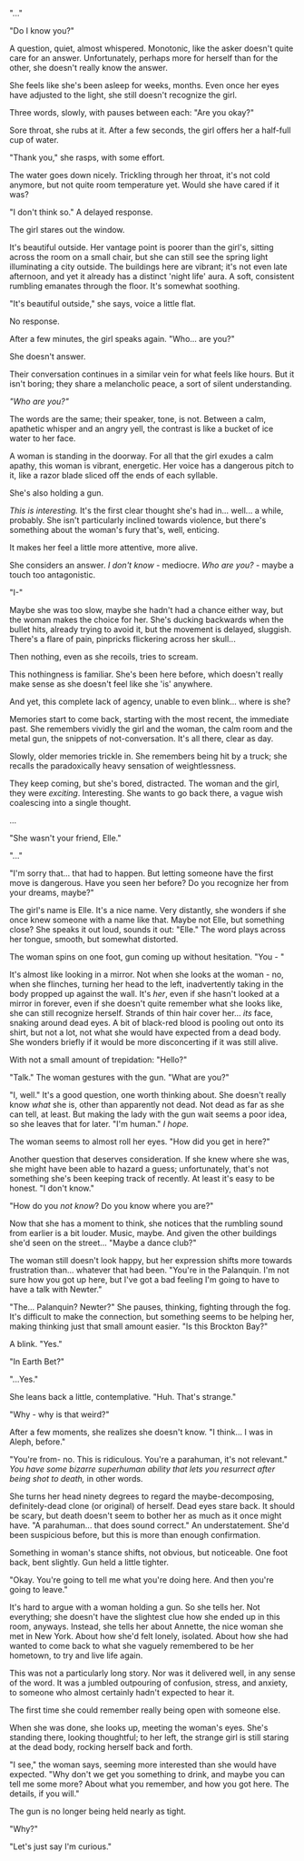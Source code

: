 "..."

"Do I know you?"

A question, quiet, almost whispered. Monotonic, like the asker doesn't quite care for an answer. Unfortunately, perhaps more for herself than for the other, she doesn't really know the answer. 

She feels like she's been asleep for weeks, months. Even once her eyes have adjusted to the light, she still doesn't recognize the girl.

Three words, slowly, with pauses between each: "Are you okay?"

Sore throat, she rubs at it. After a few seconds, the girl offers her a half-full cup of water.

"Thank you," she rasps, with some effort. 

The water goes down nicely. Trickling through her throat, it's not cold anymore, but not quite room temperature yet. Would she have cared if it was? 

"I don't think so." A delayed response.

The girl stares out the window.

It's beautiful outside. Her vantage point is poorer than the girl's, sitting across the room on a small chair, but she can still see the spring light illuminating a city outside. The buildings here are vibrant; it's not even late afternoon, and yet it already has a distinct 'night life' aura. A soft, consistent rumbling emanates through the floor. It's somewhat soothing.

"It's beautiful outside," she says, voice a little flat.

No response.

After a few minutes, the girl speaks again. "Who... are you?"

She doesn't answer.

Their conversation continues in a similar vein for what feels like hours. But it isn't boring; they share a melancholic peace, a sort of silent understanding.

*"Who are you?"*

The words are the same; their speaker, tone, is not. Between a calm, apathetic whisper and an angry yell, the contrast is like a bucket of ice water to her face.

A woman is standing in the doorway. For all that the girl exudes a calm apathy, this woman is vibrant, energetic. Her voice has a dangerous pitch to it, like a razor blade sliced off the ends of each syllable.

She's also holding a gun.

*This is interesting.* It's the first clear thought she's had in... well... a while, probably. She isn't particularly inclined towards violence, but there's something about the woman's fury that's, well, enticing.

It makes her feel a little more attentive, more alive.

She considers an answer. *I don't know* - mediocre. *Who are you?* - maybe a touch too antagonistic. 

"I-"

Maybe she was too slow, maybe she hadn't had a chance either way, but the woman makes the choice for her. She's ducking backwards when the bullet hits, already trying to avoid it, but the movement is delayed, sluggish. There's a flare of pain, pinpricks flickering across her skull...

Then nothing, even as she recoils, tries to scream.

This nothingness is familiar. She's been here before, which doesn't really make sense as she doesn't feel like she 'is' anywhere. 

And yet, this complete lack of agency, unable to even blink... where is she?

Memories start to come back, starting with the most recent, the immediate past. She remembers vividly the girl and the woman, the calm room and the metal gun, the snippets of not-conversation. It's all there, clear as day.

Slowly, older memories trickle in. She remembers being hit by a truck; she recalls the paradoxically heavy sensation of weightlessness.

They keep coming, but she's bored, distracted. The woman and the girl, they were *exciting*. Interesting. She wants to go back there, a vague wish coalescing into a single thought.

...

"She wasn't your friend, Elle."

"..."

"I'm sorry that... that had to happen. But letting someone have the first move is dangerous. Have you seen her before? Do you recognize her from your dreams, maybe?"

The girl's name is Elle. It's a nice name. Very distantly, she wonders if she once knew someone with a name like that. Maybe not Elle, but something close? She speaks it out loud, sounds it out: "Elle." The word plays across her tongue, smooth, but somewhat distorted. 

The woman spins on one foot, gun coming up without hesitation. "You - "

It's almost like looking in a mirror. Not when she looks at the woman - no, when she flinches, turning her head to the left, inadvertently taking in the body propped up against the wall. It's *her*, even if she hasn't looked at a mirror in forever, even if she doesn't quite remember what she looks like, she can still recognize herself. Strands of thin hair cover her... *its* face, snaking around dead eyes. A bit of black-red blood is pooling out onto its shirt, but not a lot, not what she would have expected from a dead body. She wonders briefly if it would be more disconcerting if it was still alive.

With not a small amount of trepidation: "Hello?"

"Talk." The woman gestures with the gun. "What are you?"

"I, well." It's a good question, one worth thinking about. She doesn't really know *what* she is, other than apparently not dead. Not dead as far as she can tell, at least. But making the lady with the gun wait seems a poor idea, so she leaves that for later. "I'm human." *I hope.*

The woman seems to almost roll her eyes. "How did you get in here?"

Another question that deserves consideration. If she knew where she was, she might have been able to hazard a guess; unfortunately, that's not something she's been keeping track of recently. At least it's easy to be honest. "I don't know."

"How do you *not know*? Do you know where you are?"

Now that she has a moment to think, she notices that the rumbling sound from earlier is a bit louder. Music, maybe. And given the other buildings she'd seen on the street... "Maybe a dance club?"

The woman still doesn't look happy, but her expression shifts more towards frustration than... whatever that had been. "You're in the Palanquin. I'm not sure how you got up here, but I've got a bad feeling I'm going to have to have a talk with Newter."

"The... Palanquin? Newter?" She pauses, thinking, fighting through the fog. It's difficult to make the connection, but something seems to be helping her, making thinking just that small amount easier. "Is this Brockton Bay?"

A blink. "Yes."

"In Earth Bet?"

"...Yes."

She leans back a little, contemplative. "Huh. That's strange." 

"Why - why is that weird?"

After a few moments, she realizes she doesn't know. "I think... I was in Aleph, before."

"You're from- no. This is ridiculous. You're a parahuman, it's not relevant." *You have some bizarre superhuman ability that lets you resurrect after being shot to death,* in other words.

She turns her head ninety degrees to regard the maybe-decomposing, definitely-dead clone (or original) of herself. Dead eyes stare back. It should be scary, but death doesn't seem to bother her as much as it once might have. "A parahuman... that does sound correct." An understatement. She'd been suspicious before, but this is more than enough confirmation.

Something in woman's stance shifts, not obvious, but noticeable. One foot back, bent slightly. Gun held a little tighter.

"Okay. You're going to tell me what you're doing here. And then you're going to leave."

It's hard to argue with a woman holding a gun. So she tells her. Not everything; she doesn't have the slightest clue how she ended up in this room, anyways. Instead, she tells her about Annette, the nice woman she met in New York. About how she'd felt lonely, isolated. About how she had wanted to come back to what she vaguely remembered to be her hometown, to try and live life again.

This was not a particularly long story. Nor was it delivered well, in any sense of the word. It was a jumbled outpouring of confusion, stress, and anxiety, to someone who almost certainly hadn't expected to hear it.

The first time she could remember really being open with someone else.

When she was done, she looks up, meeting the woman's eyes. She's standing there, looking thoughtful; to her left, the strange girl is still staring at the dead body, rocking herself back and forth.

"I see," the woman says, seeming more interested than she would have expected. "Why don't we get you something to drink, and maybe you can tell me some more? About what you remember, and how you got here. The details, if you will."

The gun is no longer being held nearly as tight.

"Why?"

"Let's just say I'm curious."
